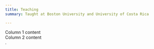 ```yaml
---
title: Teaching
summary: Taught at Boston University and University of Costa Rica

---
```

<div style="width: 50%;">
  Column 1 content</div>
<div style="width: 50%;">
  Column 2 content
</div>.
